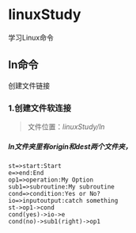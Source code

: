 # linuxStudy
学习Linux命令

## ln命令
创建文件链接
### 1.创建文件软连接
> 文件位置：*linuxStudy/ln*

##### *ln*文件夹里有*origin*和*dest*两个文件夹，

```flow
st=>start:Start
e=>end:End
op1=>operation:My Option
sub1=>subroutine:My subroutine
cond=>condition:Yes or No?
io=>inputoutput:catch something
st->op1->cond
cond(yes)->io->e
cond(no)->sub1(right)->op1
```
